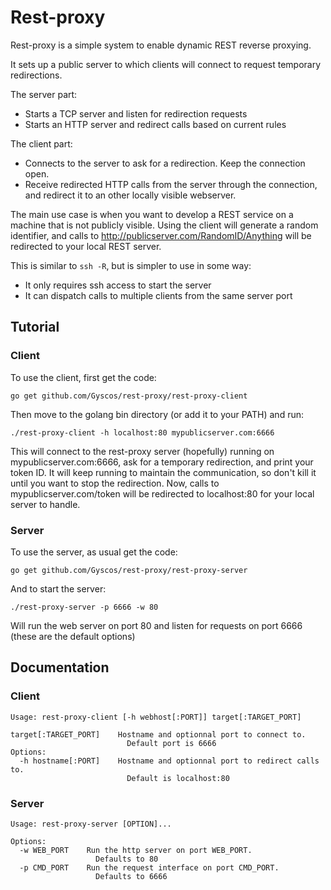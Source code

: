 # Rest-proxy

Rest-proxy is a simple system to enable dynamic REST reverse proxying.

It sets up a public server to which clients will connect to request temporary
redirections.

The server part:
* Starts a TCP server and listen for redirection requests
* Starts an HTTP server and redirect calls based on current rules

The client part:
* Connects to the server to ask for a redirection. Keep the connection open.
* Receive redirected HTTP calls from the server through the connection, and
  redirect it to an other locally visible webserver.

The main use case is when you want to develop a REST service on a machine that
is not publicly visible. Using the client will generate a random identifier,
and calls to http://publicserver.com/RandomID/Anything will be redirected
to your local REST server.

This is similar to `ssh -R`, but is simpler to use in some way:
* It only requires ssh access to start the server
* It can dispatch calls to multiple clients from the same server port

## Tutorial

### Client

To use the client, first get the code:

    go get github.com/Gyscos/rest-proxy/rest-proxy-client

Then move to the golang bin directory (or add it to your PATH) and run:

    ./rest-proxy-client -h localhost:80 mypublicserver.com:6666

This will connect to the rest-proxy server (hopefully) running on
mypublicserver.com:6666, ask for a temporary redirection, and print your
token ID. It will keep running to maintain the communication, so don't kill it
until you want to stop the redirection.
Now, calls to mypublicserver.com/token will be redirected to localhost:80 for
your local server to handle.

### Server

To use the server, as usual get the code:

    go get github.com/Gyscos/rest-proxy/rest-proxy-server

And to start the server:

    ./rest-proxy-server -p 6666 -w 80

Will run the web server on port 80 and listen for requests on port 6666
(these are the default options)

## Documentation

### Client

```
Usage: rest-proxy-client [-h webhost[:PORT]] target[:TARGET_PORT]

target[:TARGET_PORT]    Hostname and optionnal port to connect to.
                          Default port is 6666
Options:
  -h hostname[:PORT]    Hostname and optionnal port to redirect calls to.
                          Default is localhost:80
```

### Server

```
Usage: rest-proxy-server [OPTION]...

Options:
  -w WEB_PORT    Run the http server on port WEB_PORT.
                   Defaults to 80
  -p CMD_PORT    Run the request interface on port CMD_PORT.
                   Defaults to 6666
```
